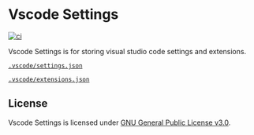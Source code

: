 # Vscode Settings
[![ci](https://github.com/ttiimmothy/vscode-settings/actions/workflows/ci.yml/badge.svg)](https://github.com/ttiimmothy/vscode-settingscd/actions/workflows/ci.yml)

Vscode Settings is for storing visual studio code settings and extensions.

[`.vscode/settings.json`](./.vscode/settings.json)

[`.vscode/extensions.json`](./.vscode/extensions.json)

## License

Vscode Settings is licensed under [GNU General Public License v3.0](LICENSE).